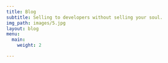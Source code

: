 ```yaml
---
title: Blog
subtitle: Selling to developers without selling your soul.
img_path: images/5.jpg
layout: blog
menu:
  main:
    weight: 2

---
```


